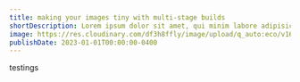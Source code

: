 ```yaml
---
title: making your images tiny with multi-stage builds
shortDescription: Lorem ipsum dolor sit amet, qui minim labore adipisicing minim sint cillum sint consectetur cupidatat.
image: https://res.cloudinary.com/df3h8ffly/image/upload/q_auto:eco/v1688691727/9c96361b1f39664d8b512612b46304d7_o7njfb.webp
publishDate: 2023-01-01T00:00:00-0400
---
```


testings
